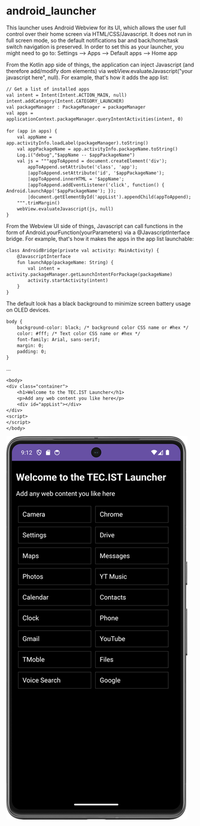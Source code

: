 # android_launcher
This launcher uses Android Webview for its UI, which allows the user full control over their home screen via HTML/CSS/Javascript.  It does not run in full screen mode, so the default notifications bar and back/home/task switch navigation is preserved.  In order to set this as your launcher, you might need to go to: Settings --> Apps --> Default apps --> Home app

From the Kotlin app side of things, the application can inject Javascript (and therefore add/modify dom elements) via webView.evaluateJavascript("your javascript here", null).  For example, that's how it adds the app list:

```
// Get a list of installed apps
val intent = Intent(Intent.ACTION_MAIN, null)
intent.addCategory(Intent.CATEGORY_LAUNCHER)
val packageManager : PackageManager = packageManager
val apps = applicationContext.packageManager.queryIntentActivities(intent, 0)

for (app in apps) {
    val appName = app.activityInfo.loadLabel(packageManager).toString()
    val appPackageName = app.activityInfo.packageName.toString()
    Log.i("debug","$appName -- $appPackageName")
    val js = """appToAppend = document.createElement('div');
        appToAppend.setAttribute('class', 'app');
        |appToAppend.setAttribute('id', '$appPackageName');
        |appToAppend.innerHTML = '$appName';
        |appToAppend.addEventListener('click', function() { Android.launchApp('$appPackageName'); });
        |document.getElementById('appList').appendChild(appToAppend);
    """.trimMargin()
    webView.evaluateJavascript(js, null)
}
```

From the Webview UI side of things, Javascript can call functions in the form of Android.yourFunction(yourParameters) via a @JavascriptInterface bridge.  For example, that's how it makes the apps in the app list launchable:

```
class AndroidBridge(private val activity: MainActivity) {
    @JavascriptInterface
    fun launchApp(packageName: String) {
        val intent = activity.packageManager.getLaunchIntentForPackage(packageName)
        activity.startActivity(intent)
    }
}
```

The default look has a black background to minimize screen battery usage on OLED devices.

```
body {
    background-color: black; /* background color CSS name or #hex */
    color: #fff; /* Text color CSS name or #hex */
    font-family: Arial, sans-serif;
    margin: 0;
    padding: 0;
}
```
...
```
<body>
<div class="container">
    <h1>Welcome to the TEC.IST Launcher</h1>
    <p>Add any web content you like here</p>
    <div id="appList"></div>
</div>
<script>
</script>
</body>
```

![image](https://github.com/TEC-IST/android_launcher/blob/main/screenshots/screenshot.png)
